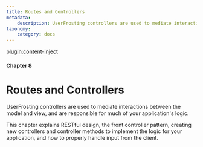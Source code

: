 ```yaml
---
title: Routes and Controllers
metadata:
    description: UserFrosting controllers are used to mediate interactions between the model and view, and are responsible for much of your application's logic.
taxonomy:
    category: docs
---
```

[plugin:content-inject](/modular/_update5.0)

#### Chapter 8

# Routes and Controllers

UserFrosting controllers are used to mediate interactions between the model and view, and are responsible for much of your application's logic.

This chapter explains RESTful design, the front controller pattern, creating new controllers and controller methods to implement the logic for your application, and how to properly handle input from the client.

